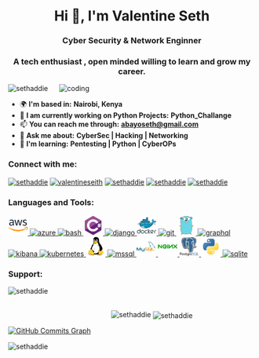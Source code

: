 <h1 align="center">Hi 👋, I'm Valentine Seth</h1>
<h3 align="center">Cyber Security & Network Enginner</h3>
<h3 align="center">A tech enthusiast , open minded willing to learn and grow my career.</h3>


<img align="right" alt="coding" width="400" src="https://coindsyz.com/wp-content/uploads/2022/03/1584023795.gif">


<p align="left"> <img src="https://komarev.com/ghpvc/?username=sethaddie&label=Profile%20views&color=0e75b6&style=flat" alt="sethaddie" /> </p>

- 🌍 **I'm based in:**  **Nairobi, Kenya**
- 🔭 **I am currently working on Python Projects:**  **Python_Challange**
- 📫 **You can reach me through:**  **abayoseth@gmail.com**
- 💬 **Ask me about:**  **CyberSec | Hacking | Networking**
- 🧠 **I'm learning:**  **Pentesting | Python | CyberOPs**


<h3 align="left">Connect with me:</h3>
<p align="left">
<a href="https://twitter.com/seth_addie" target="blank"><img align="center" src="https://raw.githubusercontent.com/rahuldkjain/github-profile-readme-generator/master/src/images/icons/Social/twitter.svg" alt="sethaddie" height="30" width="40" /></a>
<a href="https://www.linkedin.com/in/valentine-seith-897a9b18a/" target="blank"><img align="center" src="https://raw.githubusercontent.com/rahuldkjain/github-profile-readme-generator/master/src/images/icons/Social/linked-in-alt.svg" alt="valentineseith" height="30" width="40" /></a>
<a href="https://www.facebook.com/riley.wayne.50" target="blank"><img align="center" src="https://raw.githubusercontent.com/rahuldkjain/github-profile-readme-generator/master/src/images/icons/Social/facebook.svg" alt="sethaddie" height="30" width="40" /></a>
<a href="https://leetcode.com/Valentine_Seth/" target="blank"><img align="center" src="https://raw.githubusercontent.com/rahuldkjain/github-profile-readme-generator/master/src/images/icons/Social/leet-code.svg" alt="sethaddie" height="30" width="40" /></a>
 <a href="https://www.instagram.com/seth_addie/" target="blank"><img align="center" src="https://raw.githubusercontent.com/rahuldkjain/github-profile-readme-generator/master/src/images/icons/Social/instagram.svg" alt="sethaddie" height="30" width="40" /></a>
</p>

<h3 align="left">Languages and Tools:</h3>
<p align="left"> <a href="https://aws.amazon.com" target="_blank" rel="noreferrer"> <img src="https://raw.githubusercontent.com/devicons/devicon/master/icons/amazonwebservices/amazonwebservices-original-wordmark.svg" alt="aws" width="40" height="40"/> </a> <a href="https://azure.microsoft.com/en-in/" target="_blank" rel="noreferrer"> <img src="https://www.vectorlogo.zone/logos/microsoft_azure/microsoft_azure-icon.svg" alt="azure" width="40" height="40"/> </a> <a href="https://www.gnu.org/software/bash/" target="_blank" rel="noreferrer"> <img src="https://www.vectorlogo.zone/logos/gnu_bash/gnu_bash-icon.svg" alt="bash" width="40" height="40"/> </a> <a href="https://www.w3schools.com/cs/" target="_blank" rel="noreferrer"> <img src="https://raw.githubusercontent.com/devicons/devicon/master/icons/csharp/csharp-original.svg" alt="csharp" width="40" height="40"/> </a> <a href="https://www.djangoproject.com/" target="_blank" rel="noreferrer"> <img src="https://cdn.worldvectorlogo.com/logos/django.svg" alt="django" width="40" height="40"/> </a> <a href="https://www.docker.com/" target="_blank" rel="noreferrer"> <img src="https://raw.githubusercontent.com/devicons/devicon/master/icons/docker/docker-original-wordmark.svg" alt="docker" width="40" height="40"/> </a> <a href="https://git-scm.com/" target="_blank" rel="noreferrer"> <img src="https://www.vectorlogo.zone/logos/git-scm/git-scm-icon.svg" alt="git" width="40" height="40"/> </a> <a href="https://golang.org" target="_blank" rel="noreferrer"> <img src="https://raw.githubusercontent.com/devicons/devicon/master/icons/go/go-original.svg" alt="go" width="40" height="40"/> </a> <a href="https://graphql.org" target="_blank" rel="noreferrer"> <img src="https://www.vectorlogo.zone/logos/graphql/graphql-icon.svg" alt="graphql" width="40" height="40"/> </a> <a href="https://www.elastic.co/kibana" target="_blank" rel="noreferrer"> <img src="https://www.vectorlogo.zone/logos/elasticco_kibana/elasticco_kibana-icon.svg" alt="kibana" width="40" height="40"/> </a> <a href="https://kubernetes.io" target="_blank" rel="noreferrer"> <img src="https://www.vectorlogo.zone/logos/kubernetes/kubernetes-icon.svg" alt="kubernetes" width="40" height="40"/> </a> <a href="https://www.linux.org/" target="_blank" rel="noreferrer"> <img src="https://raw.githubusercontent.com/devicons/devicon/master/icons/linux/linux-original.svg" alt="linux" width="40" height="40"/> </a> <a href="https://www.microsoft.com/en-us/sql-server" target="_blank" rel="noreferrer"> <img src="https://www.svgrepo.com/show/303229/microsoft-sql-server-logo.svg" alt="mssql" width="40" height="40"/> </a> <a href="https://www.mysql.com/" target="_blank" rel="noreferrer"> <img src="https://raw.githubusercontent.com/devicons/devicon/master/icons/mysql/mysql-original-wordmark.svg" alt="mysql" width="40" height="40"/> </a> <a href="https://www.nginx.com" target="_blank" rel="noreferrer"> <img src="https://raw.githubusercontent.com/devicons/devicon/master/icons/nginx/nginx-original.svg" alt="nginx" width="40" height="40"/> </a> <a href="https://www.postgresql.org" target="_blank" rel="noreferrer"> <img src="https://raw.githubusercontent.com/devicons/devicon/master/icons/postgresql/postgresql-original-wordmark.svg" alt="postgresql" width="40" height="40"/> </a> <a href="https://www.python.org" target="_blank" rel="noreferrer"> <img src="https://raw.githubusercontent.com/devicons/devicon/master/icons/python/python-original.svg" alt="python" width="40" height="40"/> </a> <a href="https://www.sqlite.org/" target="_blank" rel="noreferrer"> <img src="https://www.vectorlogo.zone/logos/sqlite/sqlite-icon.svg" alt="sqlite" width="40" height="40"/> </a> </p>

<h3 align="left">Support:</h3>
<p><a href="https://www.buymeacoffee.com/sethaddie"> <img align="left" src="https://cdn.buymeacoffee.com/buttons/v2/default-yellow.png" height="50" width="210" alt="sethaddie" /></a></p><br><br>

<p><img align="left" src="https://github-readme-stats.vercel.app/api/top-langs?username=sethaddie&show_icons=true&locale=en&layout=compact" alt="sethaddie" /></p>

<p>&nbsp;<img align="center" src="https://github-readme-stats.vercel.app/api?username=sethaddie&show_icons=true&locale=en" alt="sethaddie" /></p>

<a href="https://github.com/sethaddie"><img src="https://activity-graph.herokuapp.com/graph?username=roy-eugene049&bg_color=581c87&color=ffffff&line=0891b2&point=ffffff&area_color=581c87&area=true&hide_border=true&custom_title=GitHub%20Commits%20Graph" alt="GitHub Commits Graph" /></a>

<p><img align="center" src="https://github-readme-streak-stats.herokuapp.com/?user=sethaddie&" alt="sethaddie" /></p>
